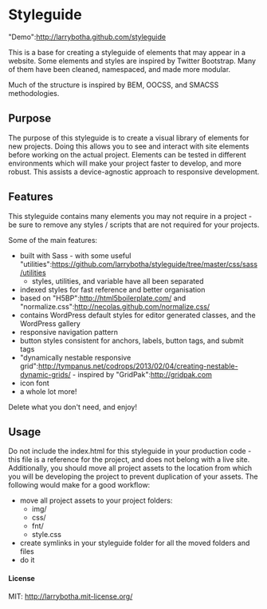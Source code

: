 # Styleguide

"Demo":http://larrybotha.github.com/styleguide

This is a base for creating a styleguide of elements that may appear in a website. Some elements and styles are inspired by Twitter Bootstrap. Many of them have been cleaned, namespaced, and made more modular.

Much of the structure is inspired by BEM, OOCSS, and SMACSS methodologies.

## Purpose

The purpose of this styleguide is to create a visual library of elements for new projects. Doing this allows you to see and interact with site elements before working on the actual project. Elements can be tested in different environments which will make your project faster to develop, and more robust. This assists a device-agnostic approach to responsive development.

## Features

This styleguide contains many elements you may not require in a project - be sure to remove any styles / scripts that are not required for your projects.

Some of the main features:

- built with Sass - with some useful "utilities":https://github.com/larrybotha/styleguide/tree/master/css/sass/utilities
    - styles, utilities, and variable have all been separated
- indexed styles for fast reference and better organisation
- based on "H5BP":http://html5boilerplate.com/ and "normalize.css":http://necolas.github.com/normalize.css/
- contains WordPress default styles for editor generated classes, and the WordPress gallery
- responsive navigation pattern
- button styles consistent for anchors, labels, button tags, and submit tags
- "dynamically nestable responsive grid":http://tympanus.net/codrops/2013/02/04/creating-nestable-dynamic-grids/ - inspired by "GridPak":http://gridpak.com
- icon font
- a whole lot more!

Delete what you don't need, and enjoy!

## Usage

Do not include the index.html for this styleguide in your production code - this file is a reference for the project, and does not belong with a live site. Additionally, you should move all project assets to the location from which you will be developing the project to prevent duplication of your assets. The following would make for a good workflow:

- move all project assets to your project folders:
    - img/
    - css/
    - fnt/
    - style.css
- create symlinks in your styleguide folder for all the moved folders and files
- do it

#### License

MIT: http://larrybotha.mit-license.org/
